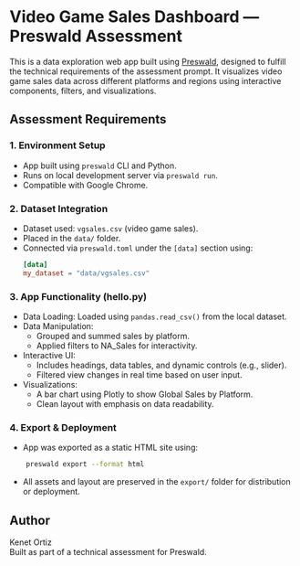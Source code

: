 # Video Game Sales Dashboard — Preswald Assessment

This is a data exploration web app built using [Preswald](https://preswald.com), designed to fulfill the technical requirements of the assessment prompt. It visualizes video game sales data across different platforms and regions using interactive components, filters, and visualizations.

## Assessment Requirements

### 1. Environment Setup
- App built using `preswald` CLI and Python.
- Runs on local development server via `preswald run`.
- Compatible with Google Chrome.

### 2. Dataset Integration
- Dataset used: `vgsales.csv` (video game sales).
- Placed in the `data/` folder.
- Connected via `preswald.toml` under the `[data]` section using:
  ```toml
  [data]
  my_dataset = "data/vgsales.csv"
  ```
  
### 3. App Functionality (hello.py)
- Data Loading: Loaded using `pandas.read_csv()` from the local dataset.
- Data Manipulation:
  - Grouped and summed sales by platform.
  - Applied filters to NA_Sales for interactivity.
- Interactive UI:
  - Includes headings, data tables, and dynamic controls (e.g., slider).
  - Filtered view changes in real time based on user input.
- Visualizations:
  - A bar chart using Plotly to show Global Sales by Platform.
  - Clean layout with emphasis on data readability.

### 4. Export & Deployment
- App was exported as a static HTML site using:
```bash
    preswald export --format html
```
- All assets and layout are preserved in the `export/` folder for distribution or deployment.

## Author
Kenet Ortiz <br/>
Built as part of a technical assessment for Preswald.